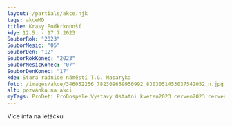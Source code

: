 ```yaml
---
layout: /partials/akce.njk
tags: akceMD
title: Krásy Podkrkonoší
kdy: 12.5. - 17.7.2023
SouborRok: "2023"
SouborMesic: "05"
SouborDen: "12"
SouborRokKonec: "2023"
SouborMesicKonec: "07"
SouborDenKonec: "17"
kde: Stará radnice náměstí T.G. Masaryka
foto: /images/akce/346052256_782309659950992_8303051453037542052_n.jpg
alt: pozvánka na akci
myTags: ProDeti ProDospele Vystavy Ostatni kveten2023 cerven2023 cervenec2023
---
```

V﻿íce infa na letáčku